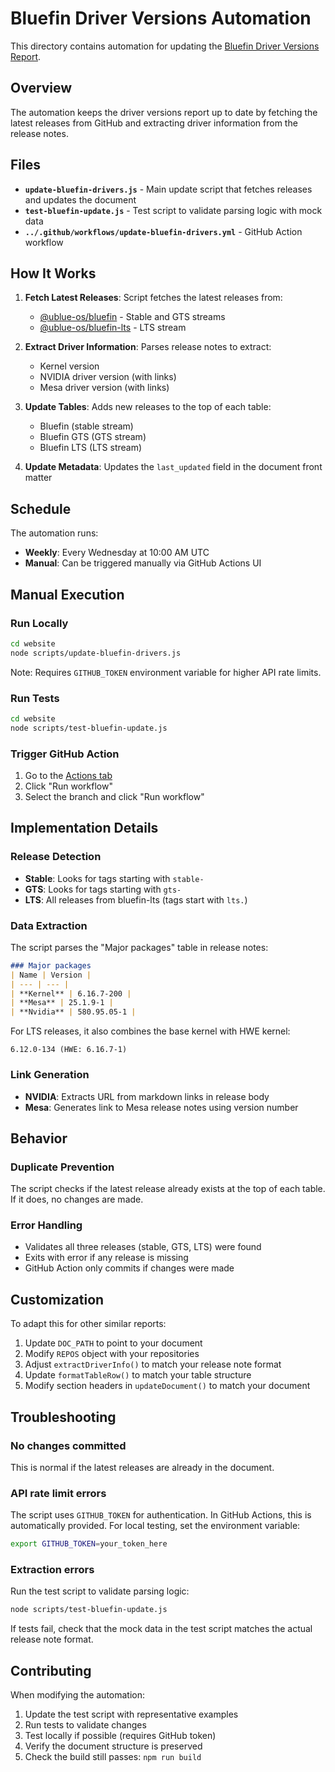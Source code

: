 # Bluefin Driver Versions Automation

This directory contains automation for updating the [Bluefin Driver Versions Report](../docs/reports/ublue/bluefin-driver-versions.md).

## Overview

The automation keeps the driver versions report up to date by fetching the latest releases from GitHub and extracting driver information from the release notes.

## Files

- **`update-bluefin-drivers.js`** - Main update script that fetches releases and updates the document
- **`test-bluefin-update.js`** - Test script to validate parsing logic with mock data
- **`../.github/workflows/update-bluefin-drivers.yml`** - GitHub Action workflow

## How It Works

1. **Fetch Latest Releases**: Script fetches the latest releases from:
   - [@ublue-os/bluefin](https://github.com/ublue-os/bluefin) - Stable and GTS streams
   - [@ublue-os/bluefin-lts](https://github.com/ublue-os/bluefin-lts) - LTS stream

2. **Extract Driver Information**: Parses release notes to extract:
   - Kernel version
   - NVIDIA driver version (with links)
   - Mesa driver version (with links)

3. **Update Tables**: Adds new releases to the top of each table:
   - Bluefin (stable stream)
   - Bluefin GTS (GTS stream)
   - Bluefin LTS (LTS stream)

4. **Update Metadata**: Updates the `last_updated` field in the document front matter

## Schedule

The automation runs:

- **Weekly**: Every Wednesday at 10:00 AM UTC
- **Manual**: Can be triggered manually via GitHub Actions UI

## Manual Execution

### Run Locally

```bash
cd website
node scripts/update-bluefin-drivers.js
```

Note: Requires `GITHUB_TOKEN` environment variable for higher API rate limits.

### Run Tests

```bash
cd website
node scripts/test-bluefin-update.js
```

### Trigger GitHub Action

1. Go to the [Actions tab](https://github.com/castrojo/jorgepilot/actions/workflows/update-bluefin-drivers.yml)
2. Click "Run workflow"
3. Select the branch and click "Run workflow"

## Implementation Details

### Release Detection

- **Stable**: Looks for tags starting with `stable-`
- **GTS**: Looks for tags starting with `gts-`
- **LTS**: All releases from bluefin-lts (tags start with `lts.`)

### Data Extraction

The script parses the "Major packages" table in release notes:

```markdown
### Major packages
| Name | Version |
| --- | --- |
| **Kernel** | 6.16.7-200 |
| **Mesa** | 25.1.9-1 |
| **Nvidia** | 580.95.05-1 |
```

For LTS releases, it also combines the base kernel with HWE kernel:

```
6.12.0-134 (HWE: 6.16.7-1)
```

### Link Generation

- **NVIDIA**: Extracts URL from markdown links in release body
- **Mesa**: Generates link to Mesa release notes using version number

## Behavior

### Duplicate Prevention

The script checks if the latest release already exists at the top of each table. If it does, no changes are made.

### Error Handling

- Validates all three releases (stable, GTS, LTS) were found
- Exits with error if any release is missing
- GitHub Action only commits if changes were made

## Customization

To adapt this for other similar reports:

1. Update `DOC_PATH` to point to your document
2. Modify `REPOS` object with your repositories
3. Adjust `extractDriverInfo()` to match your release note format
4. Update `formatTableRow()` to match your table structure
5. Modify section headers in `updateDocument()` to match your document

## Troubleshooting

### No changes committed

This is normal if the latest releases are already in the document.

### API rate limit errors

The script uses `GITHUB_TOKEN` for authentication. In GitHub Actions, this is automatically provided. For local testing, set the environment variable:

```bash
export GITHUB_TOKEN=your_token_here
```

### Extraction errors

Run the test script to validate parsing logic:

```bash
node scripts/test-bluefin-update.js
```

If tests fail, check that the mock data in the test script matches the actual release note format.

## Contributing

When modifying the automation:

1. Update the test script with representative examples
2. Run tests to validate changes
3. Test locally if possible (requires GitHub token)
4. Verify the document structure is preserved
5. Check the build still passes: `npm run build`
